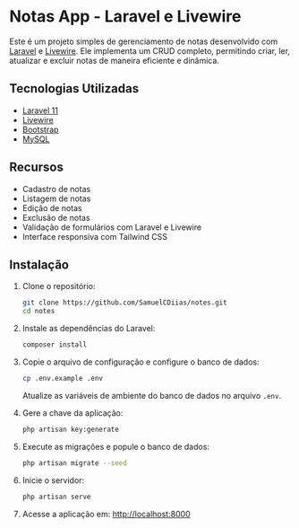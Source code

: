 # Notas App - Laravel e Livewire

Este é um projeto simples de gerenciamento de notas desenvolvido com [Laravel](w) e [Livewire](w). Ele implementa um CRUD completo, permitindo criar, ler, atualizar e excluir notas de maneira eficiente e dinâmica.

## Tecnologias Utilizadas

- [Laravel 11](w)
- [Livewire](w)
- [Bootstrap](w)
- [MySQL](w)

## Recursos

- Cadastro de notas
- Listagem de notas
- Edição de notas
- Exclusão de notas
- Validação de formulários com Laravel e Livewire
- Interface responsiva com Tailwind CSS

## Instalação

1. Clone o repositório:
   ```sh
   git clone https://github.com/SamuelCDiias/notes.git
   cd notes
   ```

2. Instale as dependências do Laravel:
   ```sh
   composer install
   ```

3. Copie o arquivo de configuração e configure o banco de dados:
   ```sh
   cp .env.example .env
   ```
   Atualize as variáveis de ambiente do banco de dados no arquivo `.env`.

4. Gere a chave da aplicação:
   ```sh
   php artisan key:generate
   ```

5. Execute as migrações e popule o banco de dados:
   ```sh
   php artisan migrate --seed
   ```

6. Inicie o servidor:
   ```sh
   php artisan serve
   ```

7. Acesse a aplicação em: [http://localhost:8000](http://localhost:8000)

